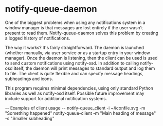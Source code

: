 # notify-queue-daemon

One of the biggest problems when using any notifications system in a window manager is that messages are lost entirely if the user wasn't present to read them. 
Notify-queue-daemon solves this problem by creating a logged history of notifications.

The way it works?  It's fairly straightforward. The daemon is launched (whether manually, via user service or as a startup entry in your window manager). Once the daemon is listening, then the client can be used is used to send custom notifications using notify-osd. In addition to calling notify-osd itself, the daemon will print messages to standard output and log them to file.  The client is quite flexible and can specify message headings, subheadings and icons.

This program requires minimal dependencies, using only standard Python libraries as well as notify-osd itself. Possible future improvement may include support for additional notification systems.

-- Examples of client usage --
  notify-queue_client -i ~/iconfile.svg -m "Something happened"
  notify-queue-client -m "Main heading of message" -s "Smaller subheading"

